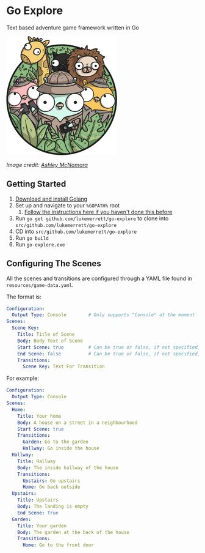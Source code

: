 # Go Explore

Text based adventure game framework written in Go

![Gopher Safari](gopher_safari.png)

*Image credit: [Ashley McNamara](https://github.com/ashleymcnamara/gophers)*

## Getting Started

1. [Download and install Golang](https://golang.org/doc/install)
2. Set up and navigate to your `%GOPATH%` root
    1. [Follow the instructions here if you haven't done this before](https://golang.org/doc/install)
3. Run `go get github.com/lukemerrett/go-explore` to clone into `src/github.com/lukemerrett/go-explore`
4. CD into `src/github.com/lukemerrett/go-explore`
5. Run `go build`
6. Run `go-explore.exe`

## Configuring The Scenes

All the scenes and transitions are configured through a YAML file found in `resources/game-data.yaml`.

The format is:

```yaml
Configuration:
  Output Type: Console        # Only supports "Console" at the moment
Scenes:
  Scene Key:
    Title: Title of Scene
    Body: Body Text of Scene
    Start Scene: true         # Can be true or false, if not specified, defaults to false
    End Scene: false          # Can be true or false, if not specified, defaults to false
    Transitions:
      Scene Key: Text For Transition
```

For example:

```yaml
Configuration:
  Output Type: Console
Scenes:
  Home:
    Title: Your home
    Body: A house on a street in a neighbourhood
    Start Scene: true
    Transitions:
      Garden: Go to the garden
      Hallway: Go inside the house
  Hallway:
    Title: Hallway
    Body: The inside hallway of the house
    Transitions:
      Upstairs: Go upstairs
      Home: Go back outside
  Upstairs:
    Title: Upstairs
    Body: The landing is empty
    End Scene: True
  Garden:
    Title: Your garden
    Body: The garden at the back of the house
    Transitions:
      Home: Go to the front door
```